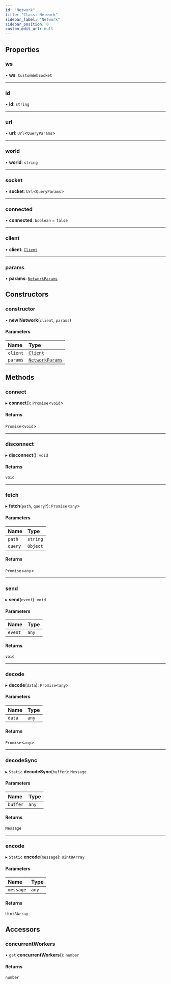 ```yaml
---
id: "Network"
title: "Class: Network"
sidebar_label: "Network"
sidebar_position: 0
custom_edit_url: null
---
```


## Properties

### ws

• **ws**: `CustomWebSocket`

___

### id

• **id**: `string`

___

### url

• **url**: `Url`<`QueryParams`\>

___

### world

• **world**: `string`

___

### socket

• **socket**: `Url`<`QueryParams`\>

___

### connected

• **connected**: `boolean` = `false`

___

### client

• **client**: [`Client`](Client.md)

___

### params

• **params**: [`NetworkParams`](../modules.md#networkparams-328)

## Constructors

### constructor

• **new Network**(`client`, `params`)

#### Parameters

| Name | Type |
| :------ | :------ |
| `client` | [`Client`](Client.md) |
| `params` | [`NetworkParams`](../modules.md#networkparams-328) |

## Methods

### connect

▸ **connect**(): `Promise`<`void`\>

#### Returns

`Promise`<`void`\>

___

### disconnect

▸ **disconnect**(): `void`

#### Returns

`void`

___

### fetch

▸ **fetch**(`path`, `query?`): `Promise`<`any`\>

#### Parameters

| Name | Type |
| :------ | :------ |
| `path` | `string` |
| `query` | `Object` |

#### Returns

`Promise`<`any`\>

___

### send

▸ **send**(`event`): `void`

#### Parameters

| Name | Type |
| :------ | :------ |
| `event` | `any` |

#### Returns

`void`

___

### decode

▸ **decode**(`data`): `Promise`<`any`\>

#### Parameters

| Name | Type |
| :------ | :------ |
| `data` | `any` |

#### Returns

`Promise`<`any`\>

___

### decodeSync

▸ `Static` **decodeSync**(`buffer`): `Message`

#### Parameters

| Name | Type |
| :------ | :------ |
| `buffer` | `any` |

#### Returns

`Message`

___

### encode

▸ `Static` **encode**(`message`): `Uint8Array`

#### Parameters

| Name | Type |
| :------ | :------ |
| `message` | `any` |

#### Returns

`Uint8Array`

## Accessors

### concurrentWorkers

• `get` **concurrentWorkers**(): `number`

#### Returns

`number`
